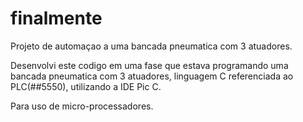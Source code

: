 # finalmente
Projeto de automaçao a uma bancada pneumatica com 3 atuadores.

Desenvolvi este codigo em uma fase que estava programando uma bancada pneumatica com 3 atuadores, linguagem C referenciada ao PLC(##5550),
utilizando a IDE Pic C.

Para uso de micro-processadores.
